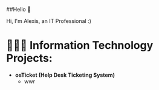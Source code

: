 ##Hello 👋

Hi, I'm Alexis, an IT Professional :)

# 👩🏽‍💻 Information Technology Projects:

* **osTicket (Help Desk Ticketing System)**
  * wwr

